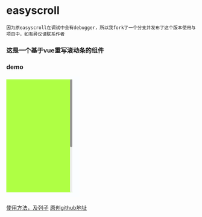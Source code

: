 # easyscroll

`因为原easyscroll在调试中会有debugger，所以我fork了一个分支并发布了这个版本使用与项目中，如有异议请联系作者`

### 这是一个基于vue重写滚动条的组件

### demo

![](./imgs/example.png)

[使用方法，及列子](https://garveyzuo.github.io/easyscroll.github.io/#/)
[原创github地址](https://github.com/Iwouldliketobeapig/EasyScrollDt)